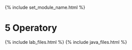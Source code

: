 {% include set_module_name.html %}
# 5 Operatory
{% include lab_files.html %}
{% include java_files.html %}